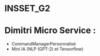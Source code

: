 # INSSET_G2


# Dimitri Micro Service :
- CommandManagerPersonnalisé
- Mini IA (NLP (GPT-2) et Tensorflow)
